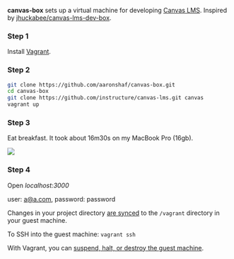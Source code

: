 **canvas-box** sets up a virtual machine for developing [Canvas LMS](https://github.com/instructure/canvas-lms). Inspired by [jhuckabee/canvas-lms-dev-box](https://github.com/jhuckabee/canvas-lms-dev-box/).

### Step 1
Install [Vagrant](http://www.vagrantup.com/).

### Step 2
```bash
git clone https://github.com/aaronshaf/canvas-box.git
cd canvas-box
git clone https://github.com/instructure/canvas-lms.git canvas
vagrant up
```

### Step 3
Eat breakfast. It took about 16m30s on my MacBook Pro (16gb).

<img src="http://www.minutedeli.com/breakfast.jpg" />

### Step 4

Open *localhost:3000*

user: a@a.com, password: password

Changes in your project directory [are synced](http://docs.vagrantup.com/v2/getting-started/synced_folders.html) to the ```/vagrant``` directory in your guest machine.

To SSH into the guest machine: ```vagrant ssh```

With Vagrant, you can [suspend, halt, or destroy the guest machine](http://docs.vagrantup.com/v2/getting-started/teardown.html).